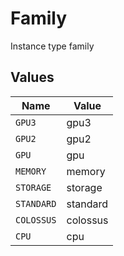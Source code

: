 # Family

Instance type family


## Values

| Name       | Value      |
| ---------- | ---------- |
| `GPU3`     | gpu3       |
| `GPU2`     | gpu2       |
| `GPU`      | gpu        |
| `MEMORY`   | memory     |
| `STORAGE`  | storage    |
| `STANDARD` | standard   |
| `COLOSSUS` | colossus   |
| `CPU`      | cpu        |